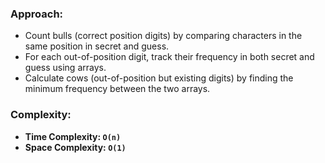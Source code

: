 ### Approach:
- Count bulls (correct position digits) by comparing characters in the same position in secret and guess.
- For each out-of-position digit, track their frequency in both secret and guess using arrays.
- Calculate cows (out-of-position but existing digits) by finding the minimum frequency between the two arrays.
​
### Complexity:
- **Time Complexity: `O(n)`**
- **Space Complexity: `O(1)`**